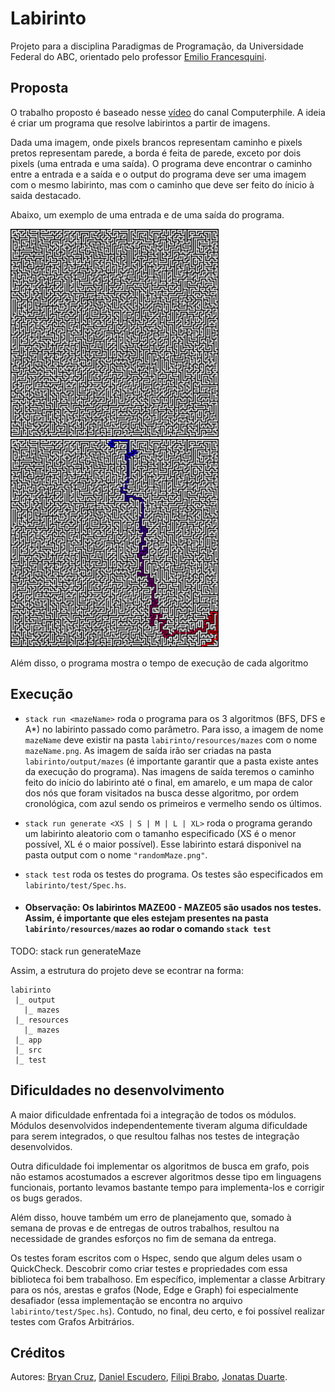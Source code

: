 # Labirinto

Projeto para a disciplina Paradigmas de Programação, da Universidade Federal do ABC, orientado pelo professor [Emilio Francesquini](https://github.com/francesquini).

## Proposta

O trabalho proposto é baseado nesse [vídeo](https://github.com/mikepound/mazesolving) do canal Computerphile. A ideia é criar um programa que resolve labirintos a partir de imagens.

Dada uma imagem, onde pixels brancos representam caminho e pixels pretos representam parede, a borda é feita de parede, exceto por dois pixels (uma entrada e uma saída). O programa deve encontrar o caminho entre a entrada e a saída e o output do programa deve ser uma imagem com o mesmo labirinto, mas com o caminho que deve ser feito do ínicio à saida destacado.

Abaixo, um exemplo de uma entrada e de uma saída do programa.

<img alt="Labirinto não resolvido" src="images/maze.png"        width="333px"/>
<img alt="Labirinto resolvido"     src="images/solved_maze.png" width="333px"/>

Além disso, o programa mostra o tempo de execução de cada algoritmo

## Execução

-   `stack run <mazeName>` roda o programa para os 3 algoritmos (BFS, DFS e A\*) no labirinto passado como parâmetro. Para isso, a imagem de nome `mazeName` deve existir na pasta `labirinto/resources/mazes` com o nome `mazeName.png`. As imagem de saída irão ser criadas na pasta `labirinto/output/mazes` (é importante garantir que a pasta existe antes da execução do programa). Nas imagens de saída teremos o caminho feito do início do labirinto até o final, em amarelo, e um mapa de calor dos nós que foram visitados na busca desse algoritmo, por ordem cronológica, com azul sendo os primeiros e vermelho sendo os últimos.

-   `stack run generate <XS | S | M | L | XL>` roda o programa gerando um labirinto aleatorio com o tamanho especificado (XS é o menor possível, XL é o maior possível). Esse labirinto estará disponivel na pasta output com o nome `"randomMaze.png"`.

-   `stack test` roda os testes do programa. Os testes são especificados em `labirinto/test/Spec.hs`.

-   #### Observação: Os labirintos MAZE00 - MAZE05 são usados nos testes. Assim, é importante que eles estejam presentes na pasta `labirinto/resources/mazes` ao rodar o comando `stack test`

TODO: stack run generateMaze

Assim, a estrutura do projeto deve se econtrar na forma:

    labirinto
     |_ output
       |_ mazes
     |_ resources
       |_ mazes
     |_ app
     |_ src
     |_ test

## Dificuldades no desenvolvimento

A maior dificuldade enfrentada foi a integração de todos os módulos. Módulos desenvolvidos independentemente tiveram alguma dificuldade para serem integrados, o que resultou falhas nos testes de integração desenvolvidos.

Outra dificuldade foi implementar os algoritmos de busca em grafo, pois não estamos acostumados a escrever algoritmos desse tipo em linguagens funcionais, portanto levamos bastante tempo para implementa-los e corrigir os bugs gerados.

Além disso, houve também um erro de planejamento que, somado à semana de provas e de entregas de outros trabalhos, resultou na necessidade de grandes esforços no fim de semana da entrega.

Os testes foram escritos com o Hspec, sendo que algum deles usam o QuickCheck. Descobrir como criar testes e propriedades com essa biblioteca foi bem trabalhoso. Em específico, implementar a classe Arbitrary para os nós, arestas e grafos (Node, Edge e Graph) foi especialmente desafiador (essa implementação se encontra no arquivo `labirinto/test/Spec.hs`). Contudo, no final, deu certo, e foi possível realizar testes com Grafos Arbitrários.

## Créditos

Autores: [Bryan Cruz](https://github.com/BryanCruz/), [Daniel Escudero](https://github.com/DanEscudero), [Filipi Brabo](https://github.com/FilipiBrabo), [Jonatas Duarte](https://github.com/jonatas57).
